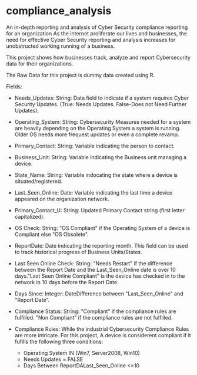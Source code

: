 # compliance_analysis
An in-depth reporting and analysis of Cyber Security compliance reporting for an organization
As the internet proliferate our lives and businesses, the need for effective Cyber Security reporting and analysis increases for unobstructed working running of a business.

This project shows how businesses track, analyze and report Cybersecurity data for their organizations.

The Raw Data for this project is dummy data created using R.

Fields:

- Needs_Updates: String: Data field to indicate if a system requires Cyber Security Updates. (True: Needs Updates. False-Does not Need Further Updates).

- Operating_System: String: Cybersecurity Measures needed for a system are heavily depending on the Operating System a system is running. Older OS needs more frequest updates or even a complete revamp.

- Primary_Contact: String: Variable indicating the person to contact.

- Business_Unit: String: Variable indicating the Business unit managing a device.

- State_Name: String: Variable indocating the state where a device is situated/registered.

- Last_Seen_Online: Date: Variable indicating the last time a device appeared on the organization network.

- Primary_Contact_U: String: Updated Primary Contact string (first letter capitalized).

- OS Check: String: "OS Compliant" if the Operating System of a device is Compliant else "OS Obsolete".

- ReportDate: Date indicating the reporting month. This field can be used to track historical progress of Business Units/States.

- Last Seen Online Check: String: "Needs Restart" if the difference between the Report Date and the Last_Seen_Online date is over 10 days."Last Seen Online Compliant" is the device has checked in to the network in 10 days before the Report Date.

- Days Since: Integer: DateDifference between "Last_Seen_Online" and "Report Date".

- Compliance Status: String: "Compliant" if the compliance rules are fulfilled. "Non Compliant" if the compliance rules are not fulfilled.

- Compliance Rules: While the industrial Cybersecurity Compliance Rules are more intricate. For this project, A device is considerent compliant if it fufills the following three conditions:

  - Operating System IN (Win7, Server2008, Win10)
  - Needs Updates = FALSE
  - Days Between ReportDALast_Seen_Online <=10


